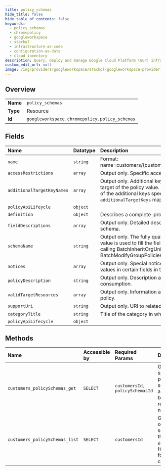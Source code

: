 ```yaml
---
title: policy_schemas
hide_title: false
hide_table_of_contents: false
keywords:
  - policy_schemas
  - chromepolicy
  - googleworkspace    
  - stackql
  - infrastructure-as-code
  - configuration-as-data
  - cloud inventory
description: Query, deploy and manage Google Cloud Platform (GCP) infrastructure and resources using SQL
custom_edit_url: null
image: /img/providers/googleworkspace/stackql-googleworkspace-provider-featured-image.png
---
```

  
    

## Overview
<table><tbody>
<tr><td><b>Name</b></td><td><code>policy_schemas</code></td></tr>
<tr><td><b>Type</b></td><td>Resource</td></tr>
<tr><td><b>Id</b></td><td><code>googleworkspace.chromepolicy.policy_schemas</code></td></tr>
</tbody></table>

## Fields
| Name | Datatype | Description |
|:-----|:---------|:------------|
| `name` | `string` | Format: name=customers/&#123;customer&#125;/policySchemas/&#123;schema_namespace&#125; |
| `accessRestrictions` | `array` | Output only. Specific access restrictions related to this policy. |
| `additionalTargetKeyNames` | `array` | Output only. Additional key names that will be used to identify the target of the policy value. When specifying a `policyTargetKey`, each of the additional keys specified here will have to be included in the `additionalTargetKeys` map. |
| `policyApiLifeycle` | `object` |  |
| `definition` | `object` | Describes a complete .proto file. |
| `fieldDescriptions` | `array` | Output only. Detailed description of each field that is part of the schema. |
| `schemaName` | `string` | Output only. The fully qualified name of the policy schema. This value is used to fill the field `policy_schema` in PolicyValue when calling BatchInheritOrgUnitPolicies BatchModifyOrgUnitPolicies BatchModifyGroupPolicies or BatchDeleteGroupPolicies. |
| `notices` | `array` | Output only. Special notice messages related to setting certain values in certain fields in the schema. |
| `policyDescription` | `string` | Output only. Description about the policy schema for user consumption. |
| `validTargetResources` | `array` | Output only. Information about applicable target resources for the policy. |
| `supportUri` | `string` | Output only. URI to related support article for this schema. |
| `categoryTitle` | `string` | Title of the category in which a setting belongs. |
| `policyApiLifecycle` | `object` |  |
## Methods
| Name | Accessible by | Required Params | Description |
|:-----|:--------------|:----------------|:------------|
| `customers_policySchemas_get` | `SELECT` | `customersId, policySchemasId` | Get a specific policy schema for a customer by its resource name. |
| `customers_policySchemas_list` | `SELECT` | `customersId` | Gets a list of policy schemas that match a specified filter value for a given customer. |

